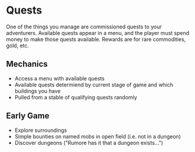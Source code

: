 # Quests

One of the things you manage are commissioned quests to your adventurers. Available quests appear in a menu, and the player must spend money to make those quests available. Rewards are for rare commodities, gold, etc.

## Mechanics

- Access a menu with available quests
- Available quests determiend by current stage of game and which buildings you have
- Pulled from a stable of qualifying quests randomly

## Early Game

- Explore surroundings
- Simple bounties on named mobs in open field (i.e. not in a dungeon)
- Discover dungeons ("Rumore has it that a dungeon exists...")
